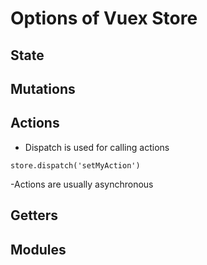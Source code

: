 # Options of Vuex Store

## State

## Mutations

## Actions

- Dispatch is used for calling actions
```
store.dispatch('setMyAction') 

```
-Actions are usually asynchronous


## Getters

## Modules

